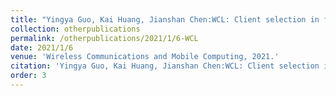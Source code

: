```yaml
---
title: "Yingya Guo, Kai Huang, Jianshan Chen:WCL: Client selection in federated learning with a combination of model weight divergence and client training loss for Internet traffic classification."
collection: otherpublications
permalink: /otherpublications/2021/1/6-WCL
date: 2021/1/6
venue: 'Wireless Communications and Mobile Computing, 2021.'
citation: 'Yingya Guo, Kai Huang, Jianshan Chen:WCL: Client selection in federated learning with a combination of model weight divergence and client training loss for Internet traffic classification,Wireless Communications and Mobile Computing, 2021, 2021: 1-10'
order: 3
---
```

